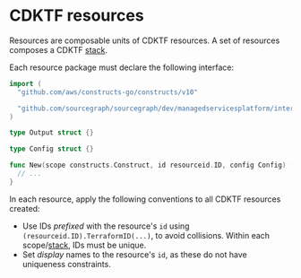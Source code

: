 # CDKTF resources

Resources are composable units of CDKTF resources.
A set of resources composes a CDKTF [stack](../stack/README.md).

Each resource package must declare the following interface:

```go
import (
  "github.com/aws/constructs-go/constructs/v10"

  "github.com/sourcegraph/sourcegraph/dev/managedservicesplatform/internal/resourceid"
)

type Output struct {}

type Config struct {}

func New(scope constructs.Construct, id resourceid.ID, config Config) (*Output, error) {
  // ...
}
```

In each resource, apply the following conventions to all CDKTF resources created:

- Use IDs *prefixed* with the resource's `id` using `(resourceid.ID).TerraformID(...)`, to avoid collisions. Within each scope/[stack](../stack/README.md), IDs must be unique.
- Set *display* names to the resource's `id`, as these do not have uniqueness constraints.
